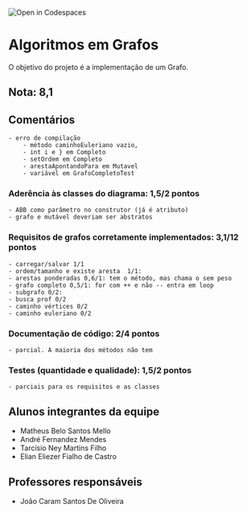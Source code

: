 ![Open in Codespaces](https://classroom.github.com/assets/open-in-codespaces-abfff4d4e15f9e1bd8274d9a39a0befe03a0632bb0f153d0ec72ff541cedbe34.svg)
# Algoritmos em Grafos
O objetivo do projeto é a implementação de um Grafo.

## Nota: 8,1

## Comentários
	- erro de compilação 
		- método caminhoEuleriano vazio, 
		- int i e } em Completo	
		- setOrdem em Completo
		- arestaApontandoPara em Mutavel
		- variável em GrafoCompletoTest

### Aderência às classes do diagrama: 1,5/2 pontos 
	- ABB como parâmetro no construtor (já é atributo)
	- grafo e mutável deveriam ser abstratos
	
### Requisitos de grafos corretamente implementados: 3,1/12 pontos 
	- carregar/salvar 1/1
	- ordem/tamanho e existe aresta  1/1: 
	- arestas ponderadas 0,6/1: tem o método, mas chama o sem peso
	- grafo completo 0,5/1: for com ++ e não -- entra em loop 
	- subgrafo 0/2: 
	- busca prof 0/2
	- caminho vértices 0/2
	- caminho euleriano 0/2

### Documentação de código: 2/4 pontos 
	- parcial. A maioria dos métodos não tem
	
	
### Testes (quantidade e qualidade): 1,5/2 pontos 
	- parciais para os requisitos e as classes
	



## Alunos integrantes da equipe

* Matheus Belo Santos Mello
* André Fernandez Mendes
* Tarcísio Ney Martins Filho
* Elian Eliezer Fialho de Castro

## Professores responsáveis

* João Caram Santos De Oliveira


